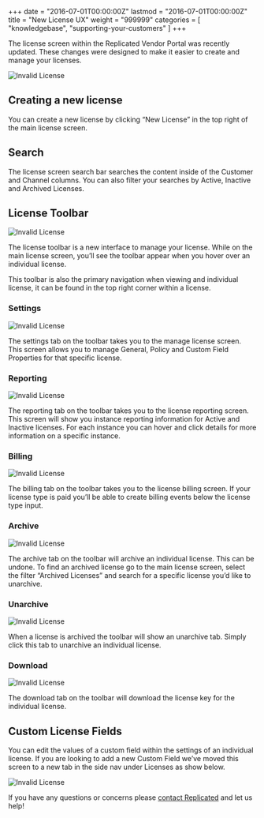 +++
date = "2016-07-01T00:00:00Z"
lastmod = "2016-07-01T00:00:00Z"
title = "New License UX"
weight = "999999"
categories = [ "knowledgebase", "supporting-your-customers" ]
+++

The license screen within the Replicated Vendor Portal was recently updated. These changes were designed to make it easier to create and manage your licenses.

![Invalid License](/static/license-screen-screenshot/license-screen.png)

## Creating a new license
You can create a new license by clicking “New License” in the top right of the main license screen.

## Search
The license screen search bar searches the content inside of the Customer and Channel columns. You can also filter your searches by Active, Inactive and Archived Licenses.

## License Toolbar
![Invalid License](/static/license-screen-screenshot/toolbar.png)

The license toolbar is a new interface to manage your license. While on the main license screen, you’ll see the toolbar appear when you hover over an individual license.

This toolbar is also the primary navigation when viewing and individual license, it can be found in the top right corner within a license.

### Settings
![Invalid License](/static/license-screen-screenshot/settings.png)

The settings tab on the toolbar takes you to the manage license screen. This screen allows you to manage General, Policy and Custom Field Properties for that specific license.

### Reporting
![Invalid License](/static/license-screen-screenshot/reporting.png)

The reporting tab on the toolbar takes you to the license reporting screen. This screen will show you instance reporting information for Active and Inactive licenses. For each instance you can hover and click details for more information on a specific instance.

### Billing
![Invalid License](/static/license-screen-screenshot/billing.png)

The billing tab on the toolbar takes you to the license billing screen. If your license type is paid you’ll be able to create billing events below the license type input.

### Archive
![Invalid License](/static/license-screen-screenshot/archive.png)

The archive tab on the toolbar will archive an individual license. This can be undone. To find an archived license go to the main license screen, select the filter “Archived Licenses” and search for a specific license you’d like to unarchive.

### Unarchive
![Invalid License](/static/license-screen-screenshot/unarchive.png)

When a license is archived the toolbar will show an unarchive tab. Simply click this tab to unarchive an individual license.

### Download
![Invalid License](/static/license-screen-screenshot/download.png)

The download tab on the toolbar will download the license key for the individual license.

## Custom License Fields
You can edit the values of a custom field within the settings of an individual license. If you are looking to add a new Custom Field we’ve moved this screen to a new tab in the side nav under Licenses as show below.

![Invalid License](/static/license-screen-screenshot/side-nav.png)

If you have any questions or concerns please [contact Replicated](https://support.replicated.com/hc/en-us/requests/new)
and let us help!

